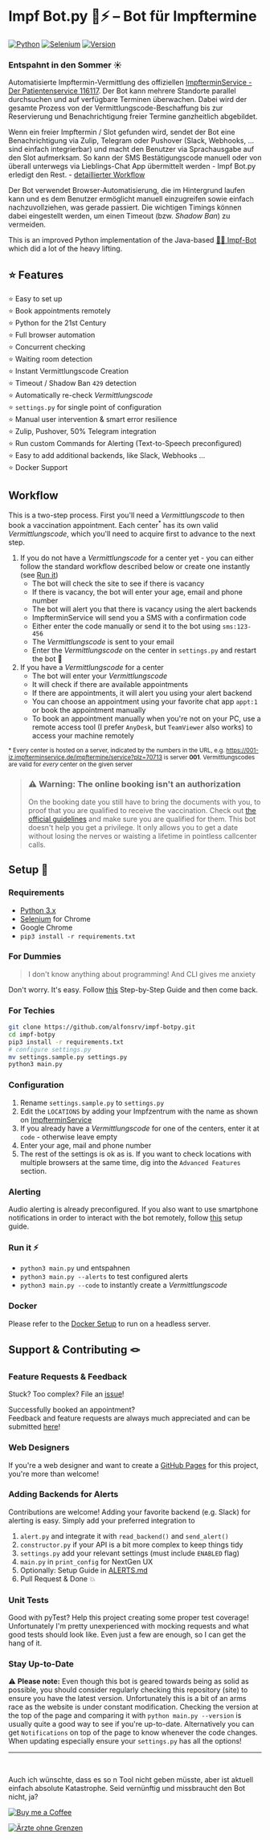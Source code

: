 # Impf Bot.py 🐍⚡ – Bot für Impftermine

[![Python](https://img.shields.io/badge/Made%20with-Python%203.x-blue.svg?style=flat-square&logo=Python&logoColor=white)](https://www.python.org/) 
[![Selenium](https://img.shields.io/badge/Selenium-3.141.0-green.svg?style=flat-square&logo=Selenium&logoColor=white)](https://www.selenium.dev/) 
[![Version](https://img.shields.io/badge/Version-0.40-dc2f02.svg?style=flat-square&logoColor=white)](https://github.com/alfonsrv/impf-botpy)

### Entspahnt in den Sommer ☀

Automatisierte Impftermin-Vermittlung des offiziellen [ImpfterminService - Der Patientenservice 116117](https://www.impfterminservice.de). 
Der Bot kann mehrere Standorte parallel durchsuchen und auf verfügbare Terminen überwachen. Dabei wird der gesamte 
Prozess von der Vermittlungscode-Beschaffung bis zur Reservierung und Benachrichtigung freier Termine ganzheitlich 
abgebildet.

Wenn ein freier Impftermin / Slot gefunden wird, sendet der Bot eine Benachrichtigung via Zulip, Telegram oder Pushover 
(Slack, Webhooks, ... sind einfach integrierbar) und macht den Benutzer via Sprachausgabe auf den Slot aufmerksam. 
So kann der SMS Bestätigungscode manuell oder von überall unterwegs via Lieblings-Chat App übermittelt werden - 
Impf Bot.py erledigt den Rest. - [detaillierter Workflow](#Workflow)

Der Bot verwendet Browser-Automatisierung, die im Hintergrund laufen kann und es dem Benutzer ermöglicht manuell 
einzugreifen sowie einfach nachzuvollziehen, was gerade passiert. Die wichtigen Timings können dabei eingestellt
werden, um einen Timeout (bzw. *Shadow Ban*) zu vermeiden.

This is an improved Python implementation of the Java-based [💉🤖 Impf-Bot](https://github.com/TobseF/impf-bot) which
did a lot of the heavy lifting.

## ⭐ Features
 ⭐ Easy to set up  
 ⭐ Book appointments remotely  
 ⭐ Python for the 21st Century  
 ⭐ Full browser automation   
 ⭐ Concurrent checking  
 ⭐ Waiting room detection  
 ⭐ Instant Vermittlungscode Creation  
 ⭐ Timeout / Shadow Ban `429` detection  
 ⭐ Automatically re-check *Vermittlungscode*  
 ⭐ `settings.py` for single point of configuration  
 ⭐ Manual user intervention & smart error resilience  
 ⭐ Zulip, Pushover, 50% Telegram integration  
 ⭐ Run custom Commands for Alerting (Text-to-Speech preconfigured)  
 ⭐ Easy to add additional backends, like Slack, Webhooks ...  
 ⭐ Docker Support  

## Workflow

This is a two-step process. First you'll need a *Vermittlungscode* to then book a vaccination appointment. Each center<sup>*</sup>
has its own valid *Vermittlungscode*, which you'll need to acquire first to advance to the next step.

1. If you do not have a *Vermittlungscode* for a center yet - you can either follow the standard
   workflow described below or create one instantly (see [Run it](#Run-it-))
    * The bot will check the site to see if there is vacancy
    * If there is vacancy, the bot will enter your age, email and phone number
    * The bot will alert you that there is vacancy using the alert backends
    * ImpfterminService will send you a SMS with a confirmation code
    * Either enter the code manually or send it to the bot using `sms:123-456`
    * The *Vermittlungscode* is sent to your email
    * Enter the *Vermittlungscode* on the center in `settings.py` and restart the bot 🚨
2. If you have a *Vermittlungscode* for a center
    * The bot will enter your *Vermittlungscode*
    * It will check if there are available appointments
    * If there are appointments, it will alert you using your alert backend
    * You can choose an appointment using your favorite chat app `appt:1` or book the appointment manually
    * To book an appointment manually when you're not on your PC, use a remote access tool (I prefer `AnyDesk`, but 
      `TeamViewer` also works) to access your machine remotely

<sup>* Every center is hosted on a server, indicated by the numbers in the URL, e.g. 
https://001-iz.impfterminservice.de/impftermine/service?plz=70713 is server **001**.
Vermittlungscodes are valid for *every* center on the given server</sup>  


> ### ⚠ Warning: The online booking isn't an authorization
> On the booking date you still have to bring the documents with you, to proof that you are qualified to receive the vaccination.
> Check out [the official guidelines](https://sozialministerium.baden-wuerttemberg.de/de/gesundheit-pflege/gesundheitsschutz/infektionsschutz-hygiene/informationen-zu-coronavirus/impfberechtigt-bw/)
> and make sure you are qualified for them. This bot doesn't help you get a privilege. It only allows you to get a date without losing the nerves or waisting a lifetime in pointless callcenter calls.

## Setup 👾

### Requirements

* [Python 3.x](https://www.python.org/downloads/)
* [Selenium](https://sites.google.com/a/chromium.org/chromedriver/downloads) for Chrome
* Google Chrome
* `pip3 install -r requirements.txt`

### For Dummies

> I don't know anything about programming! And CLI gives me anxiety

Don't worry. It's easy. Follow [this](/docs/INSTALL.md) Step-by-Step Guide and then come back.

### For Techies

```bash
git clone https://github.com/alfonsrv/impf-botpy.git
cd impf-botpy
pip3 install -r requirements.txt
# configure settings.py
mv settings.sample.py settings.py
python3 main.py
```

### Configuration

1. Rename `settings.sample.py` to `settings.py`
2. Edit the `LOCATIONS` by adding your Impfzentrum with the name as shown on [ImpfterminService](https://impfterminservice.de/)
3. If you already have a *Vermittlungscode* for one of the centers, enter it at `code` - otherwise leave empty
4. Enter your age, mail and phone number
5. The rest of the settings is ok as is. If you want to check locations with multiple browsers at the same time, dig 
into the `Advanced Features` section.

### Alerting

Audio alerting is already preconfigured. If you also want to use smartphone notifications in order to interact with 
the bot remotely, follow [this](/docs/ALERTS.md) setup guide.

### Run it ⚡ 

* `python3 main.py` und entspahnen
* `python3 main.py --alerts` to test configured alerts
* `python3 main.py --code` to instantly create a *Vermittlungscode*

### Docker

Please refer to the [Docker Setup](/docs/DOCKER.md) to run on a headless server.

## Support & Contributing 🪢

### Feature Requests & Feedback

Stuck? Too complex? File an [issue](https://github.com/alfonsrv/impf-botpy/issues/new/choose)!

Successfully booked an appointment?  
Feedback and feature requests are always much appreciated and can be submitted 
[here](https://github.com/alfonsrv/impf-botpy/issues/1)!

### Web Designers

If you're a web designer and want to create a [GitHub Pages](https://pages.github.com/) for this project, you're 
more than welcome!

### Adding Backends for Alerts

Contributions are welcome! Adding your favorite backend (e.g. Slack) for alerting is easy. 
Simply add your preferred integration to

1. `alert.py` and integrate it with `read_backend()` and `send_alert()`
2. `constructor.py` if your API is a bit more complex to keep things tidy
3. `settings.py` add your relevant settings (must include `ENABLED` flag)
4. `main.py` in `print_config` for NextGen UX
5. Optionally: Setup Guide in [ALERTS.md](/docs/ALERTS.md)
6. Pull Request & Done 💥

### Unit Tests

Good with pyTest? Help this project creating some proper test coverage! Unfortunately I'm pretty unexperienced with 
mocking requests and what good tests should look like. Even just a few are enough, so I can get the hang of it.

### Stay Up-to-Date

⚠ **Please note:** Even though this bot is geared towards being as solid as possible, you should consider regularly 
checking this repository (site) to ensure you have the latest version. Unfortunately this is a bit of an arms 
race as the website is under constant modification. Checking the version at the top of the page and comparing it with 
`python main.py --version` is usually quite a good way to see if you're up-to-date. Alternatively you can get 
`Notifications` on top of the page to know whenever the code changes.  
When updating especially ensure your `settings.py` has all the options!

---

<br/>

Auch ich wünschte, dass es so n Tool nicht geben müsste, aber ist aktuell einfach absolute Katastrophe. Seid vernünftig 
und missbraucht den Bot nicht, ja?

[![Buy me a Coffee](https://www.buymeacoffee.com/assets/img/custom_images/orange_img.png)](https://www.buymeacoffee.com/alfonsrv)  

[![Ärzte ohne Grenzen](https://www.aerzte-ohne-grenzen.de/sites/germany/themes/msf_germany/img/logos/msf_germany_logo.png)](https://ssl.aerzte-ohne-grenzen.de/form/onlinespende-einmalig)
